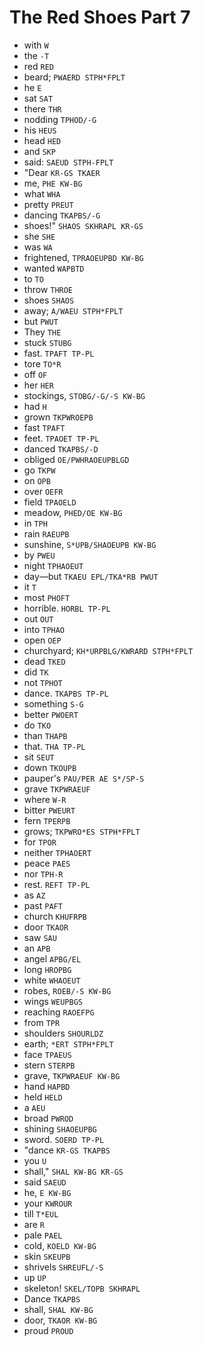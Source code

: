 # The Red Shoes Part 7

* with `W`
* the `-T`
* red `RED`
* beard; `PWAERD STPH*FPLT`
* he `E`
* sat `SAT`
* there `THR`
* nodding `TPHOD/-G`
* his `HEUS`
* head `HED`
* and `SKP`
* said: `SAEUD STPH-FPLT`
* "Dear `KR-GS TKAER`
* me, `PHE KW-BG`
* what `WHA`
* pretty `PREUT`
* dancing `TKAPBS/-G`
* shoes!" `SHAOS SKHRAPL KR-GS`
* she `SHE`
* was `WA`
* frightened, `TPRAOEUPBD KW-BG`
* wanted `WAPBTD`
* to `TO`
* throw `THROE`
* shoes `SHAOS`
* away; `A/WAEU STPH*FPLT`
* but `PWUT`
* They `THE`
* stuck `STUBG`
* fast. `TPAFT TP-PL`
* tore `TO*R`
* off `OF`
* her `HER`
* stockings, `STOBG/-G/-S KW-BG`
* had `H`
* grown `TKPWROEPB`
* fast `TPAFT`
* feet. `TPAOET TP-PL`
* danced `TKAPBS/-D`
* obliged `OE/PWHRAOEUPBLGD`
* go `TKPW`
* on `OPB`
* over `OEFR`
* field `TPAOELD`
* meadow, `PHED/OE KW-BG`
* in `TPH`
* rain `RAEUPB`
* sunshine, `S*UPB/SHAOEUPB KW-BG`
* by `PWEU`
* night `TPHAOEUT`
* day—but `TKAEU EPL/TKA*RB PWUT`
* it `T`
* most `PHOFT`
* horrible. `HORBL TP-PL`
* out `OUT`
* into `TPHAO`
* open `OEP`
* churchyard; `KH*URPBLG/KWRARD STPH*FPLT`
* dead `TKED`
* did `TK`
* not `TPHOT`
* dance. `TKAPBS TP-PL`
* something `S-G`
* better `PWOERT`
* do `TKO`
* than `THAPB`
* that. `THA TP-PL`
* sit `SEUT`
* down `TKOUPB`
* pauper's `PAU/PER AE S*/SP-S`
* grave `TKPWRAEUF`
* where `W-R`
* bitter `PWEURT`
* fern `TPERPB`
* grows; `TKPWRO*ES STPH*FPLT`
* for `TPOR`
* neither `TPHAOERT`
* peace `PAES`
* nor `TPH-R`
* rest. `REFT TP-PL`
* as `AZ`
* past `PAFT`
* church `KHUFRPB`
* door `TKAOR`
* saw `SAU`
* an `APB`
* angel `APBG/EL`
* long `HROPBG`
* white `WHAOEUT`
* robes, `ROEB/-S KW-BG`
* wings `WEUPBGS`
* reaching `RAOEFPG`
* from `TPR`
* shoulders `SHOURLDZ`
* earth; `*ERT STPH*FPLT`
* face `TPAEUS`
* stern `STERPB`
* grave, `TKPWRAEUF KW-BG`
* hand `HAPBD`
* held `HELD`
* a `AEU`
* broad `PWROD`
* shining `SHAOEUPBG`
* sword. `SOERD TP-PL`
* "dance `KR-GS TKAPBS`
* you `U`
* shall," `SHAL KW-BG KR-GS`
* said `SAEUD`
* he, `E KW-BG`
* your `KWROUR`
* till `T*EUL`
* are `R`
* pale `PAEL`
* cold, `KOELD KW-BG`
* skin `SKEUPB`
* shrivels `SHREUFL/-S`
* up `UP`
* skeleton! `SKEL/TOPB SKHRAPL`
* Dance `TKAPBS`
* shall, `SHAL KW-BG`
* door, `TKAOR KW-BG`
* proud `PROUD`
